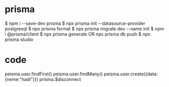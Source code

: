 # prisma

$ npm i --save-dev prisma
$ npx prisma init --datasource-provider postgresql
$ npx prisma format
$ npx prisma migrate dev --name init
$ npm i @prisma/client
$ npx prisma generate OR npx prisma db push
$ npx prisma studio

# code

peisma.user.findFirst()
peisma.user.findMany()
peisma.user.create({data:{neme:"hadi"}})
prisma.$disconnect



   